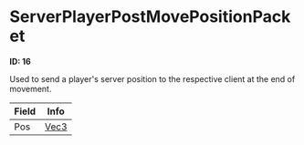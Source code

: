 # ServerPlayerPostMovePositionPacket

**ID: 16**  

Used to send a player's server position to the respective client at the end of movement.

<table><thead><tr><th>Field</th><th>Info</th></tr></thead><tbody>
<tr><td>Pos</td><td><a href="../types/Vec3.md">Vec3</a></td></tr>
</tbody></table>